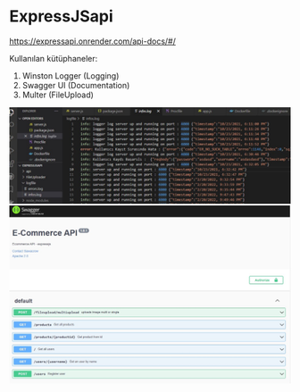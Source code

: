 # ExpressJSapi

https://expressapi.onrender.com/api-docs/#/

Kullanılan kütüphaneler:
1) Winston Logger (Logging)
2) Swagger UI (Documentation)
3) Multer (FileUpload)


![Logger.txt](./uploads/logger.jpg)
![Swagger UI](./uploads/swagger.jpg)
